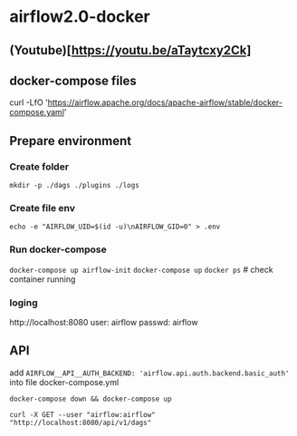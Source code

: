 # airflow2.0-docker
## (Youtube)[https://youtu.be/aTaytcxy2Ck]
## docker-compose files
curl -LfO 'https://airflow.apache.org/docs/apache-airflow/stable/docker-compose.yaml'

## Prepare environment
### Create folder
`mkdir -p ./dags ./plugins ./logs`

### Create file env
`echo -e "AIRFLOW_UID=$(id -u)\nAIRFLOW_GID=0" > .env`

### Run docker-compose
`docker-compose up airflow-init`
`docker-compose up`
`docker ps` # check container running
### loging
http://localhost:8080
user: airflow
passwd: airflow

## API
add `AIRFLOW__API__AUTH_BACKEND: 'airflow.api.auth.backend.basic_auth'` into file docker-compose.yml

`docker-compose down && docker-compose up`

`curl -X GET --user "airflow:airflow" "http://localhost:8080/api/v1/dags"`
